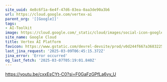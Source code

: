 ```yaml
---
site_uuid: 4e8c6f1a-6e4f-47d6-83ea-0aa3de90a3b6
url: https://cloud.google.com/vertex-ai
parent_org: '[[Google]]'
tags:
- AI-Toolkit
image: https://cloud.google.com/_static/cloud/images/social-icon-google-cloud-1200-630.png
site_name: Google Cloud
title: Vertex AI Platform
favicon: https://www.gstatic.com/devrel-devsite/prod/v0d244f667a3683225cca86d0ecf9b9b81b1e734e55a030bdcd3f3094b835c987/cloud/images/favicons/onecloud/favicon.ico
last_jina_request: '2025-03-09T06:45:15.372Z'
jina_error: 'Error occurred'
og_last_fetch: '2025-03-07T05:19:01.840Z'
---
```


https://youtu.be/cxxEsCYt-C0?si=F0GaFzGPfLa6vy_U
